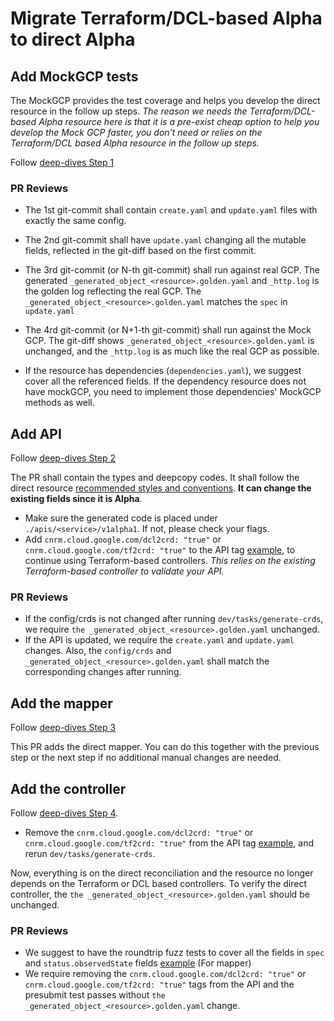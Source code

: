 # Migrate Terraform/DCL-based Alpha to direct Alpha

## Add MockGCP tests
 
The MockGCP provides the test coverage and helps you develop the direct resource in the follow up steps. *The reason we needs the Terraform/DCL-based Alpha resource here is that it is a pre-exist cheap option to help you develop the Mock GCP faster, you don't need or relies on the Terraform/DCL based Alpha resource in the follow up steps.* 

Follow [deep-dives Step 1](../deep-dives/1-add-mockgcp-tests.md)

### PR Reviews

* The 1st git-commit shall contain `create.yaml` and `update.yaml` files with exactly the same config. 
* The 2nd git-commit shall have `update.yaml` changing all the mutable fields, reflected in the git-diff based on the first commit.
* The 3rd git-commit (or N-th git-commit) shall run against real GCP. The generated `_generated_object_<resource>.golden.yaml` and `_http.log` is the golden log reflecting the real GCP. The `_generated_object_<resource>.golden.yaml` matches the `spec` in `update.yaml`
* The 4rd git-commit (or N+1-th git-commit) shall run against the Mock GCP. The git-diff shows `_generated_object_<resource>.golden.yaml` is unchanged, and the `_http.log` is as much like the real GCP as possible. 

* If the resource has dependencies (`dependencies.yaml`), we suggest cover all the referenced fields. If the dependency resource does not have mockGCP, you need to implement those dependencies' MockGCP methods as well.

## Add API

Follow [deep-dives Step 2](../deep-dives/2-define-apis.md)

The PR shall contain the types and deepcopy codes. It shall follow the direct resource [recommended styles and conventions](../api-conventions). **It can change the existing fields since it is Alpha**.

* Make sure the generated code is placed under `./apis/<service>/v1alpha1`. If not, please check your flags.
* Add `cnrm.cloud.google.com/dcl2crd: "true"` or `cnrm.cloud.google.com/tf2crd: "true"` to the API tag [example](https://github.com/GoogleCloudPlatform/k8s-config-connector/blob/0bbac86ace6ab2f4051b574f026d5fe47fa05b75/pkg/controller/direct/redis/cluster/roundtrip_test.go#L92), to continue using Terraform-based controllers. *This relies on the existing Terraform-based controller to validate your API.*

### PR Reviews

* If the config/crds is not changed after running `dev/tasks/generate-crds`, we require `the _generated_object_<resource>.golden.yaml` unchanged.
* If the API is updated, we require the `create.yaml` and `update.yaml` changes. Also, the `config/crds` and `_generated_object_<resource>.golden.yaml` shall match the corresponding changes after running.

## Add the mapper

Follow [deep-dives Step 3](../deep-dives/3-add-mapper.md)

This PR adds the direct mapper. You can do this together with the previous step or the next step if no additional manual changes are needed.

## Add the controller 

Follow [deep-dives Step 4](../deep-dives/4-add-controller.md).

* Remove the `cnrm.cloud.google.com/dcl2crd: "true"` or `cnrm.cloud.google.com/tf2crd: "true"` from the API tag [example](https://github.com/GoogleCloudPlatform/k8s-config-connector/blob/0bbac86ace6ab2f4051b574f026d5fe47fa05b75/pkg/controller/direct/redis/cluster/roundtrip_test.go#L92), and rerun `dev/tasks/generate-crds`.

Now, everything is on the direct reconciliation and the resource no longer depends on the Terraform or DCL based controllers. To verify the direct controller, the `the _generated_object_<resource>.golden.yaml` should be unchanged.

### PR Reviews

* We suggest to have the roundtrip fuzz tests to cover all the fields in `spec` and `status.observedState` fields [example](https://github.com/GoogleCloudPlatform/k8s-config-connector/blob/0bbac86ace6ab2f4051b574f026d5fe47fa05b75/pkg/controller/direct/redis/cluster/roundtrip_test.go#L92) (For mapper)
* We require removing the `cnrm.cloud.google.com/dcl2crd: "true"` or `cnrm.cloud.google.com/tf2crd: "true"` tags from the API and the presubmit test passes without `the _generated_object_<resource>.golden.yaml` change.
